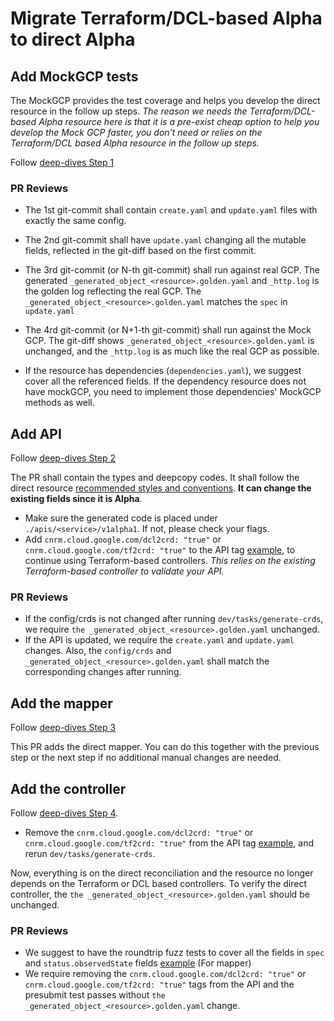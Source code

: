 # Migrate Terraform/DCL-based Alpha to direct Alpha

## Add MockGCP tests
 
The MockGCP provides the test coverage and helps you develop the direct resource in the follow up steps. *The reason we needs the Terraform/DCL-based Alpha resource here is that it is a pre-exist cheap option to help you develop the Mock GCP faster, you don't need or relies on the Terraform/DCL based Alpha resource in the follow up steps.* 

Follow [deep-dives Step 1](../deep-dives/1-add-mockgcp-tests.md)

### PR Reviews

* The 1st git-commit shall contain `create.yaml` and `update.yaml` files with exactly the same config. 
* The 2nd git-commit shall have `update.yaml` changing all the mutable fields, reflected in the git-diff based on the first commit.
* The 3rd git-commit (or N-th git-commit) shall run against real GCP. The generated `_generated_object_<resource>.golden.yaml` and `_http.log` is the golden log reflecting the real GCP. The `_generated_object_<resource>.golden.yaml` matches the `spec` in `update.yaml`
* The 4rd git-commit (or N+1-th git-commit) shall run against the Mock GCP. The git-diff shows `_generated_object_<resource>.golden.yaml` is unchanged, and the `_http.log` is as much like the real GCP as possible. 

* If the resource has dependencies (`dependencies.yaml`), we suggest cover all the referenced fields. If the dependency resource does not have mockGCP, you need to implement those dependencies' MockGCP methods as well.

## Add API

Follow [deep-dives Step 2](../deep-dives/2-define-apis.md)

The PR shall contain the types and deepcopy codes. It shall follow the direct resource [recommended styles and conventions](../api-conventions). **It can change the existing fields since it is Alpha**.

* Make sure the generated code is placed under `./apis/<service>/v1alpha1`. If not, please check your flags.
* Add `cnrm.cloud.google.com/dcl2crd: "true"` or `cnrm.cloud.google.com/tf2crd: "true"` to the API tag [example](https://github.com/GoogleCloudPlatform/k8s-config-connector/blob/0bbac86ace6ab2f4051b574f026d5fe47fa05b75/pkg/controller/direct/redis/cluster/roundtrip_test.go#L92), to continue using Terraform-based controllers. *This relies on the existing Terraform-based controller to validate your API.*

### PR Reviews

* If the config/crds is not changed after running `dev/tasks/generate-crds`, we require `the _generated_object_<resource>.golden.yaml` unchanged.
* If the API is updated, we require the `create.yaml` and `update.yaml` changes. Also, the `config/crds` and `_generated_object_<resource>.golden.yaml` shall match the corresponding changes after running.

## Add the mapper

Follow [deep-dives Step 3](../deep-dives/3-add-mapper.md)

This PR adds the direct mapper. You can do this together with the previous step or the next step if no additional manual changes are needed.

## Add the controller 

Follow [deep-dives Step 4](../deep-dives/4-add-controller.md).

* Remove the `cnrm.cloud.google.com/dcl2crd: "true"` or `cnrm.cloud.google.com/tf2crd: "true"` from the API tag [example](https://github.com/GoogleCloudPlatform/k8s-config-connector/blob/0bbac86ace6ab2f4051b574f026d5fe47fa05b75/pkg/controller/direct/redis/cluster/roundtrip_test.go#L92), and rerun `dev/tasks/generate-crds`.

Now, everything is on the direct reconciliation and the resource no longer depends on the Terraform or DCL based controllers. To verify the direct controller, the `the _generated_object_<resource>.golden.yaml` should be unchanged.

### PR Reviews

* We suggest to have the roundtrip fuzz tests to cover all the fields in `spec` and `status.observedState` fields [example](https://github.com/GoogleCloudPlatform/k8s-config-connector/blob/0bbac86ace6ab2f4051b574f026d5fe47fa05b75/pkg/controller/direct/redis/cluster/roundtrip_test.go#L92) (For mapper)
* We require removing the `cnrm.cloud.google.com/dcl2crd: "true"` or `cnrm.cloud.google.com/tf2crd: "true"` tags from the API and the presubmit test passes without `the _generated_object_<resource>.golden.yaml` change.
